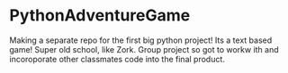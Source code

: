 # PythonAdventureGame
Making a separate repo for the first big python project!
Its a text based game! Super old school, like Zork.
Group project so got to workw ith and incoroporate other classmates code into the final product. 
